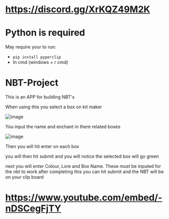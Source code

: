 # https://discord.gg/XrKQZ49M2K

# Python is required

May require your to run:
- ```pip install pyperclip```
- In cmd (windows + r cmd)



# NBT-Project
This is an APP for building NBT's


When using this you select a box on kit maker 

![image](https://user-images.githubusercontent.com/78139058/150584917-a97ba06f-1127-4490-85a4-27008964366f.png)

You input the name and enchant in there related boxes

![image](https://user-images.githubusercontent.com/78139058/150584983-f3274f16-745f-4727-ade9-3489b6bae004.png)

Then you will hit enter on each box

you will then hit submit and you will notice the selected box will go green

next you will enter Colour, Lore and Box Name. These must be inputed for the nbt to work
after completing this you can hit submit and the NBT will be on your clip board

# https://www.youtube.com/embed/-nDSCegFjTY
